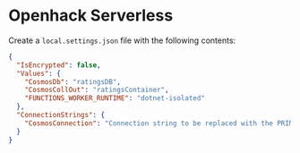 # Openhack Serverless

Create a `local.settings.json` file with the following contents:

```json
{
  "IsEncrypted": false,
  "Values": {
    "CosmosDb": "ratingsDB",
    "CosmosCollOut": "ratingsContainer",
    "FUNCTIONS_WORKER_RUNTIME": "dotnet-isolated"
  },
  "ConnectionStrings": {
    "CosmosConnection": "Connection string to be replaced with the PRIMARY CONNECTION STRING key in the settings of CosmosDB"
  }
}
```
